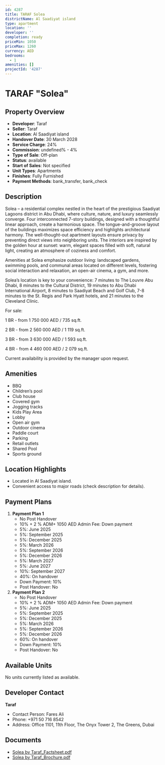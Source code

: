 ```yaml
---
id: 4287
title: TARAF Solea
districtName: Al Saadiyat island
type: apartment
location: ''
developer: ''
completion: ready
priceMin: 1050
priceMax: 1260
currency: AED
bedrooms:
  - 1
amenities: []
projectId: '4287'
---
```


# TARAF "Solea"

## Property Overview
- **Developer**: Taraf
- **Seller**: Taraf
- **Location**: Al Saadiyat island
- **Handover Date**: 30 March 2028
- **Service Charge**: 24%
- **Commission**: undefined% - 4%
- **Type of Sale**: Off-plan
- **Status**: available
- **Start of Sales**: Not specified
- **Unit Types**: Apartments
- **Finishes**: Fully Furnished
- **Payment Methods**: bank_transfer, bank_check

## Description
Solea – a residential complex nestled in the heart of the prestigious Saadiyat Lagoons district in Abu Dhabi, where culture, nature, and luxury seamlessly converge. Four interconnected 7-story buildings, designed with a thoughtful linear approach, create a harmonious space. The tongue-and-groove layout of the buildings maximizes space efficiency and highlights architectural harmony. The well-thought-out apartment layouts ensure privacy by preventing direct views into neighboring units. The interiors are inspired by the golden hour at sunset: warm, elegant spaces filled with soft, natural light, creating an atmosphere of coziness and comfort.

Amenities at Solea emphasize outdoor living: landscaped gardens, swimming pools, and communal areas located on different levels, fostering social interaction and relaxation, an open-air cinema, a gym, and more.

Solea’s location is key to your convenience: 7 minutes to The Louvre Abu Dhabi, 8 minutes to the Cultural District, 19 minutes to Abu Dhabi International Airport, 8 minutes to Saadiyat Beach and Golf Club, 7-8 minutes to the St. Regis and Park Hyatt hotels, and 21 minutes to the Cleveland Clinic.

For sale:

1 BR - from 1 750 000 AED / 735 sq.ft.

2 BR - from 2 560 000 AED / 1 119 sq.ft.

3 BR - from 3 630 000 AED / 1 593 sq.ft.

4 BR - from 4 460 000 AED / 2 079 sq.ft.

Current availability is provided by the manager upon request.

## Amenities
- BBQ
- Children’s pool
- Club house
- Covered gym
- Jogging tracks
- Kids Play Area
- Lobby
- Open air gym
- Outdoor cinema
- Paddle court
- Parking
- Retail outlets
- Shared Pool
- Sports ground

## Location Highlights
- Located in Al Saadiyat island.
- Convenient access to major roads (check description for details).

## Payment Plans
1. **Payment Plan 1**
   - No Post Handover
   - 10% + 2 % ADM+ 1050 AED Admin Fee: Down payment
   - 5%: June 2025
   - 5%: September 2025
   - 5%: December 2025
   - 5%: March 2026
   - 5%: September 2026
   - 5%: December 2026
   - 5%: March 2027
   - 5%: June 2027
   - 10%: September 2027
   - 40%: On handover
   - Down Payment: 10%
   - Post Handover: No
2. **Payment Plan 2**
   - No Post Handover
   - 10% + 2 % ADM+ 1050 AED Admin Fee: Down payment
   - 5%: June 2025
   - 5%: September 2025
   - 5%: December 2025
   - 5%: March 2026
   - 5%: September 2026
   - 5%: December 2026
   - 60%: On handover
   - Down Payment: 10%
   - Post Handover: No

## Available Units
No units currently listed as available.

## Developer Contact
**Taraf**
- Contact Person: Fares Ali
- Phone: +971 50 716 8542
- Address: Office 1101, 11th Floor, The Onyx Tower 2, The Greens, Dubai

## Documents
- [Solea by Taraf_Factsheet.pdf](https://cdn.geniemap.net/2025/02/10/6t5bISpi5RrmIRlB03qsSGckN6UAkvFYZmuyxlIu.pdf)
- [Solea by Taraf_Brochure.pdf](https://cdn.geniemap.net/2025/02/19/0iRK2TUGxeVfurA7GVZZTtB7geVkImfiUovYI0ds.pdf)
